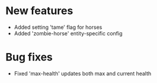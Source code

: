# New features
* Added setting 'tame' flag for horses
* Added 'zombie-horse' entity-specific config
# Bug fixes
* Fixed 'max-health' updates both max and current health